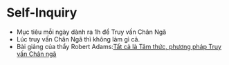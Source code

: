 # Self-Inquiry

- Mục tiêu mỗi ngày dành ra 1h để Truy vấn Chân Ngã
- Lúc truy vấn Chân Ngã thì không làm gì cả.
- Bài giảng của thầy Robert Adams:[Tất cả là Tâm thức, phương pháp Truy vấn Chân ngã](all-is-mind-and-self-inquiry.md)